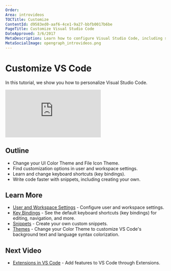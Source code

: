 ```yaml
---
Order:
Area: introvideos
TOCTitle: Customize
ContentId: d9583ed0-aaf6-4ce1-9a27-bbfb0017b6be
PageTitle: Customize Visual Studio Code
DateApproved: 3/6/2017
MetaDescription: Learn how to configure Visual Studio Code, including settings, keybindings, and snippets
MetaSocialImage: opengraph_introvideos.png
---
```

# Customize VS Code

In this tutorial, we show you how to personalize Visual Studio Code. 

<iframe src="https://www.youtube.com/embed/4wVF4w_53hs?rel=0&amp;disablekb=0&amp;modestbranding=1&amp;showinfo=0" frameborder="0" allowfullscreen></iframe>

## Outline

* Change your UI Color Theme and File Icon Theme.
* Find customization options in user and workspace settings.
* Learn and change keyboard shortcuts (key bindings).
* Write code faster with snippets, including creating your own.

## Learn More

* [User and Workspace Settings](/docs/getstarted/settings.md) - Configure user and workspace settings.
* [Key Bindings](/docs/getstarted/keybindings.md) - See the default keyboard shortcuts (key bindings) for editing, navigation, and more.
* [Snippets](/docs/editor/userdefinedsnippets.md) - Create your own custom snippets.
* [Themes](/docs/getstarted/themes.md) - Change your Color Theme to customize VS Code's background text and language syntax colorization.

## Next Video

* [Extensions in VS Code](/docs/introvideos/extend.md) - Add features to VS Code through Extensions.
